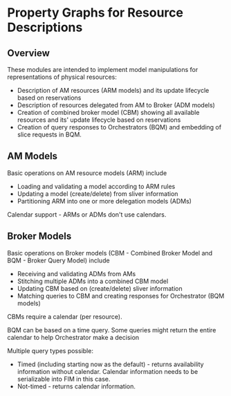 # Property Graphs for Resource Descriptions

## Overview

These modules are intended to implement model manipulations for representations of physical resources:

- Description of AM resources (ARM models) and its update lifecycle based on reservations
- Description of resources delegated from AM to Broker (ADM models)
- Creation of combined broker model (CBM) showing all available resources and its'
update lifecycle based on reservations
- Creation of query responses to Orchestrators (BQM) and embedding of slice requests in 
BQM.

## AM Models

Basic operations on AM resource models (ARM) include
- Loading and validating a model according to ARM rules
- Updating a model (create/delete) from sliver information
- Partitioning ARM into one or more delegation models (ADMs)

Calendar support - ARMs or ADMs don't use calendars.

## Broker Models

Basic operations on Broker models (CBM - Combined Broker Model and BQM - Broker Query Model) 
include

- Receiving and validating ADMs from AMs
- Stitching multiple ADMs into a combined CBM model
- Updating CBM based on (create/delete) sliver information
- Matching queries to CBM and creating responses for Orchestrator (BQM models)

CBMs require a calendar (per resource). 

BQM can be based on a time query. Some queries might return the entire calendar to help Orchestrator 
make a decision

Multiple query types possible:
- Timed (including starting now as the default) - returns availability information without calendar. 
Calendar information needs to be serializable into FIM in this case. 
- Not-timed - returns calendar information.

